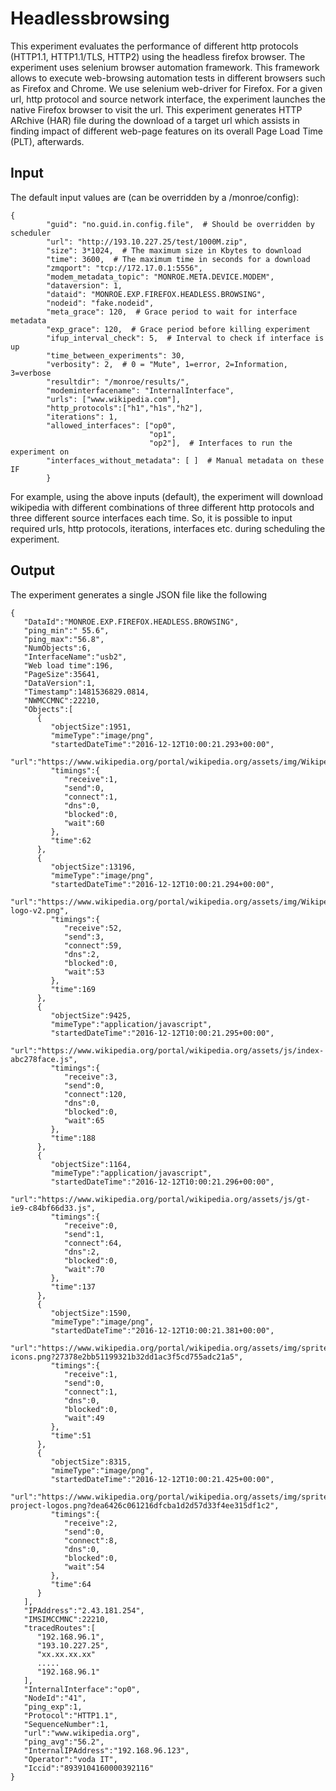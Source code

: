 # Headlessbrowsing
This experiment evaluates the performance of different http protocols (HTTP1.1, HTTP1.1/TLS, HTTP2) 
using the headless firefox browser. The experiment uses selenium browser automation framework.
This framework allows to execute web-browsing automation tests in different browsers such as Firefox and Chrome. 
We use selenium web-driver for Firefox. For a given url, http protocol  and source network interface, the experiment launches the 
native Firefox browser to visit the url. This experiment generates HTTP ARchive (HAR) file during the download of 
a target url which assists in finding impact of different web-page features on its overall Page Load Time (PLT), afterwards.

## Input
The default input values are (can be overridden by a /monroe/config):

```
{
        "guid": "no.guid.in.config.file",  # Should be overridden by scheduler
        "url": "http://193.10.227.25/test/1000M.zip",
        "size": 3*1024,  # The maximum size in Kbytes to download
        "time": 3600,  # The maximum time in seconds for a download
        "zmqport": "tcp://172.17.0.1:5556",
        "modem_metadata_topic": "MONROE.META.DEVICE.MODEM",
        "dataversion": 1,
        "dataid": "MONROE.EXP.FIREFOX.HEADLESS.BROWSING",
        "nodeid": "fake.nodeid",
        "meta_grace": 120,  # Grace period to wait for interface metadata
        "exp_grace": 120,  # Grace period before killing experiment
        "ifup_interval_check": 5,  # Interval to check if interface is up
        "time_between_experiments": 30,
        "verbosity": 2,  # 0 = "Mute", 1=error, 2=Information, 3=verbose
        "resultdir": "/monroe/results/",
        "modeminterfacename": "InternalInterface",
        "urls": ["www.wikipedia.com"],
        "http_protocols":["h1","h1s","h2"],
        "iterations": 1,
        "allowed_interfaces": ["op0",
                               "op1",
                               "op2"],  # Interfaces to run the experiment on
        "interfaces_without_metadata": [ ]  # Manual metadata on these IF
        }
```

For example, using the above inputs (default), the experiment will download wikipedia with different combinations of 
three different http protocols and three different source interfaces each time.
So, it is possible to input required urls, http protocols, iterations, interfaces etc. during 
scheduling the experiment.

## Output
The experiment generates a single JSON file like the following

```
{  
   "DataId":"MONROE.EXP.FIREFOX.HEADLESS.BROWSING",
   "ping_min":" 55.6",
   "ping_max":"56.8",
   "NumObjects":6,
   "InterfaceName":"usb2",
   "Web load time":196,
   "PageSize":35641,
   "DataVersion":1,
   "Timestamp":1481536829.0814,
   "NWMCCMNC":22210,
   "Objects":[  
      {  
         "objectSize":1951,
         "mimeType":"image/png",
         "startedDateTime":"2016-12-12T10:00:21.293+00:00",
         "url":"https://www.wikipedia.org/portal/wikipedia.org/assets/img/Wikipedia_wordmark.png",
         "timings":{  
            "receive":1,
            "send":0,
            "connect":1,
            "dns":0,
            "blocked":0,
            "wait":60
         },
         "time":62
      },
      {  
         "objectSize":13196,
         "mimeType":"image/png",
         "startedDateTime":"2016-12-12T10:00:21.294+00:00",
         "url":"https://www.wikipedia.org/portal/wikipedia.org/assets/img/Wikipedia-logo-v2.png",
         "timings":{  
            "receive":52,
            "send":3,
            "connect":59,
            "dns":2,
            "blocked":0,
            "wait":53
         },
         "time":169
      },
      {  
         "objectSize":9425,
         "mimeType":"application/javascript",
         "startedDateTime":"2016-12-12T10:00:21.295+00:00",
         "url":"https://www.wikipedia.org/portal/wikipedia.org/assets/js/index-abc278face.js",
         "timings":{  
            "receive":3,
            "send":0,
            "connect":120,
            "dns":0,
            "blocked":0,
            "wait":65
         },
         "time":188
      },
      {  
         "objectSize":1164,
         "mimeType":"application/javascript",
         "startedDateTime":"2016-12-12T10:00:21.296+00:00",
         "url":"https://www.wikipedia.org/portal/wikipedia.org/assets/js/gt-ie9-c84bf66d33.js",
         "timings":{  
            "receive":0,
            "send":1,
            "connect":64,
            "dns":2,
            "blocked":0,
            "wait":70
         },
         "time":137
      },
      {  
         "objectSize":1590,
         "mimeType":"image/png",
         "startedDateTime":"2016-12-12T10:00:21.381+00:00",
         "url":"https://www.wikipedia.org/portal/wikipedia.org/assets/img/sprite-icons.png?27378e2bb51199321b32dd1ac3f5cd755adc21a5",
         "timings":{  
            "receive":1,
            "send":0,
            "connect":1,
            "dns":0,
            "blocked":0,
            "wait":49
         },
         "time":51
      },
      {  
         "objectSize":8315,
         "mimeType":"image/png",
         "startedDateTime":"2016-12-12T10:00:21.425+00:00",
         "url":"https://www.wikipedia.org/portal/wikipedia.org/assets/img/sprite-project-logos.png?dea6426c061216dfcba1d2d57d33f4ee315df1c2",
         "timings":{  
            "receive":2,
            "send":0,
            "connect":8,
            "dns":0,
            "blocked":0,
            "wait":54
         },
         "time":64
      }
   ],
   "IPAddress":"2.43.181.254",
   "IMSIMCCMNC":22210,
   "tracedRoutes":[  
      "192.168.96.1",
      "193.10.227.25",
      "xx.xx.xx.xx"
      .....
      "192.168.96.1"
   ],
   "InternalInterface":"op0",
   "NodeId":"41",
   "ping_exp":1,
   "Protocol":"HTTP1.1",
   "SequenceNumber":1,
   "url":"www.wikipedia.org",
   "ping_avg":"56.2",
   "InternalIPAddress":"192.168.96.123",
   "Operator":"voda IT",
   "Iccid":"8939104160000392116"
} 
```
